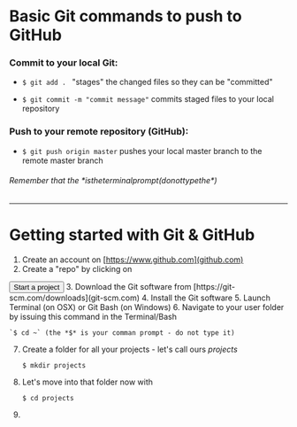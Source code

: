 Basic Git commands to push to GitHub
============

### Commit to your local Git:

-    `$ git add . `  "stages" the changed files so they can be "committed"

-    `$ git commit -m "commit message"`  commits staged files to your local repository

### Push to your remote repository (GitHub):

-    `$ git push origin master` pushes your local master branch to the remote master branch

###### Remember that the *$* is the terminal prompt (do not type the *$*)


----------------------


Getting started with Git & GitHub
==============

1. Create an account on [https://www.github.com](github.com)
2. Create a "repo" by clicking on
<button>
Start a project
</button> 
3. Download the Git software from [https://git-scm.com/downloads](git-scm.com)
4. Install the Git software
5. Launch Terminal (on OSX) or Git Bash (on Windows)
6. Navigate to your user folder by issuing this command in the Terminal/Bash

    `$ cd ~` (the *$* is your comman prompt - do not type it)

7. Create a folder for all your projects - let's call ours *projects*

    `$ mkdir projects`

8. Let's move into that folder now with

    `$ cd projects`

9.
